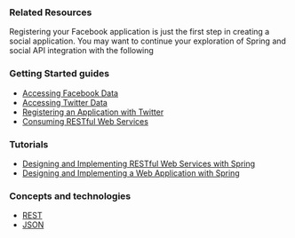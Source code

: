 ### Related Resources

Registering your Facebook application is just the first step in creating a social application. You may want to continue your exploration of Spring and social API integration with the following

### Getting Started guides

* [Accessing Facebook Data][gs-accessing-facebook]
* [Accessing Twitter Data][gs-accessing-twitter]
* [Registering an Application with Twitter][gs-register-twitter-app]
* [Consuming RESTful Web Services][gs-consuming-rest]

[gs-accessing-facebook]: /guides/gs/accessing-facebook/
[gs-accessing-twitter]: /guides/gs/accessing-twitter/
[gs-register-twitter-app]: /guides/gs/register-twitter-app/
[gs-consuming-rest]: /guides/gs/consuming-rest/

### Tutorials

* [Designing and Implementing RESTful Web Services with Spring][tut-rest]
* [Designing and Implementing a Web Application with Spring][tut-web]

[tut-rest]: /guides/tutorials/rest
[tut-web]: /guides/tutorials/web

### Concepts and technologies

* [REST][u-rest]
* [JSON][u-json]

[u-rest]: /understanding/REST
[u-json]: /understanding/JSON
